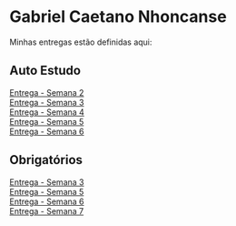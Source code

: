 # Gabriel Caetano Nhoncanse
Minhas entregas estão definidas aqui:
## Auto Estudo
<a href="https://github.com/GabrielNhoncanse/RepositorioIndividualModulo2/tree/main/03_AUT_EST_ENTREGA/Semana%202"> Entrega - Semana 2 </a>
<br>
<a href="https://github.com/GabrielNhoncanse/RepositorioIndividualModulo2/tree/main/03_AUT_EST_ENTREGA/Semana%203"> Entrega - Semana 3 </a>
<br>
<a href="https://github.com/GabrielNhoncanse/RepositorioIndividualModulo2/tree/main/03_AUT_EST_ENTREGA/Semana%204"> Entrega - Semana 4 </a>
<br>
<a href="https://github.com/GabrielNhoncanse/RepositorioIndividualModulo2/tree/main/03_AUT_EST_ENTREGA/Semana%205"> Entrega - Semana 5 </a>
<br>
<a href="https://github.com/GabrielNhoncanse/RepositorioIndividualModulo2/tree/main/03_AUT_EST_ENTREGA/Semana%206"> Entrega - Semana 6 </a>
## Obrigatórios
<a href="https://github.com/GabrielNhoncanse/RepositorioIndividualModulo2/tree/main/04_AUT_EST_EX_OBRIGATORIOS/Semana%203"> Entrega - Semana 3 </a>
<br>
<a href="https://github.com/GabrielNhoncanse/RepositorioIndividualModulo2/tree/main/04_AUT_EST_EX_OBRIGATORIOS/Semana%205"> Entrega - Semana 5 </a>
<br>
<a href="https://github.com/GabrielNhoncanse/RepositorioIndividualModulo2/tree/main/04_AUT_EST_EX_OBRIGATORIOS/Semana%205"> Entrega - Semana 6 </a>
<br>
<a href="https://github.com/GabrielNhoncanse/RepositorioIndividualModulo2/tree/main/04_AUT_EST_EX_OBRIGATORIOS/Semana%207"> Entrega - Semana 7 </a>
